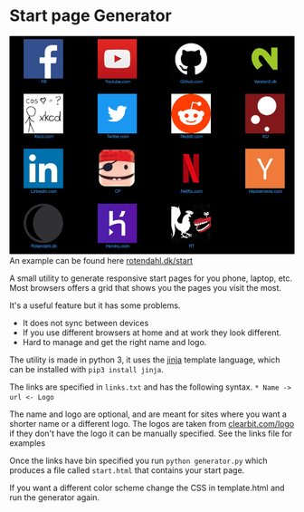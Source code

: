 # Start page Generator
![screenshot.png](screenshot.png)
An example can be found here [rotendahl.dk/start](http://rotendahl.dk/start)

A small utility to generate responsive start pages for you phone, laptop, etc.
Most browsers offers a grid that shows you the pages you visit the most.

It's a useful feature but it has some problems.

* It does not sync between devices
* If you use different browsers at home and at work they look different.
* Hard to manage and get the right name and logo.

The utility is made in python 3, it uses the [jinja](http://jinja.pocoo.org)
template language, which can be installed with `pip3 install jinja`.

The links are specified in `links.txt` and has the following syntax.
`* Name -> url <- Logo`

The name and logo are optional, and are meant for sites where you want a shorter
name or a different logo. The logos are taken from
[clearbit.com/logo](https://clearbit.com/logo) if they don't have the logo it can be
manually specified. See the links file for examples

Once the links have bin specified you run `python generator.py` which produces
a file called `start.html` that contains your start page.

If you want a different color scheme change the CSS in template.html and run
the generator again.
